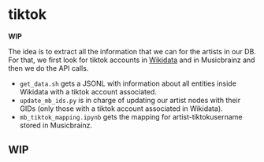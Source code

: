 # tiktok

**WIP**

The idea is to extract all the information that we can for the artists in our DB. For that, we first look for tiktok accounts in [Wikidata](https://www.wikidata.org/wiki/Wikidata:Main_Page) and in Musicbrainz and then we do the API calls.

- `get_data.sh` gets a JSONL with information about all entities inside Wikidata with a tiktok account associated.
- `update_mb_ids.py` is in charge of updating our artist nodes with their GIDs (only those with a tiktok account associated in Wikidata).
- `mb_tiktok_mapping.ipynb` gets the mapping for artist-tiktokusername stored in Musicbrainz.

## WIP
